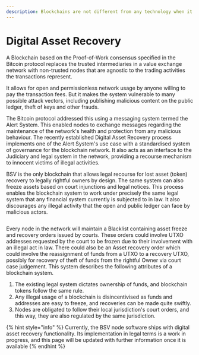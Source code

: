 ```yaml
---
description: Blockchains are not different from any technology when it comes to law
---
```


# Digital Asset Recovery

A Blockchain based on the Proof-of-Work consensus specified in the Bitcoin protocol replaces the trusted intermediaries in a value exchange network with non-trusted nodes that are agnostic to the trading activities the transactions represent.

It allows for open and permissionless network usage by anyone willing to pay the transaction fees. But it makes the system vulnerable to many possible attack vectors, including publishing malicious content on the public ledger, theft of keys and other frauds.

The Bitcoin protocol addressed this using a messaging system termed the Alert System. This enabled nodes to exchange messages regarding the maintenance of the network's health and protection from any malicious behaviour. The recently established Digital Asset Recovery process implements one of the Alert System's use case with a standardised system of governance for the blockchain network. It also acts as an interface to the Judiciary and legal system in the network, providing a recourse mechanism to innocent victims of illegal activities.

BSV is the only blockchain that allows legal recourse for lost asset (token) recovery to legally rightful owners by design. The same system can also freeze assets based on court injunctions and legal notices. This process enables the blockchain system to work under precisely the same legal system that any financial system currently is subjected to in law. It also discourages any illegal activity that the open and public ledger can face by malicious actors.

<figure><img src="../../bsv-skills-center/bsv-protocol-documentation/.gitbook/assets/BlockchainGovernance_Slide07.png" alt=""><figcaption></figcaption></figure>

Every node in the network will maintain a Blacklist containing asset freeze and recovery orders issued by courts. These orders could involve UTXO addresses requested by the court to be frozen due to their involvement with an illegal act in law. There could also be an Asset recovery order which could involve the reassignment of funds from a UTXO to a recovery UTXO, possibly for recovery of theft of funds from the rightful Owner via court case judgement. This system describes the following attributes of a blockchain system.

1. The existing legal system dictates ownership of funds, and blockchain tokens follow the same rule.
2. Any illegal usage of a blockchain is disincentivised as funds and addresses are easy to freeze, and recoveries can be made quite swiftly.
3. Nodes are obligated to follow their local jurisdiction's court orders, and this way, they are also regulated by the same jurisdiction.

{% hint style="info" %}
Currently, the BSV node software ships with digital asset recovery functionality. Its implementation in legal terms is a work in progress, and this page will be updated with further information once it is available
{% endhint %}
